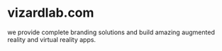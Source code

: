 # vizardlab.com
we provide complete branding solutions and build amazing augmented reality and virtual reality apps.
